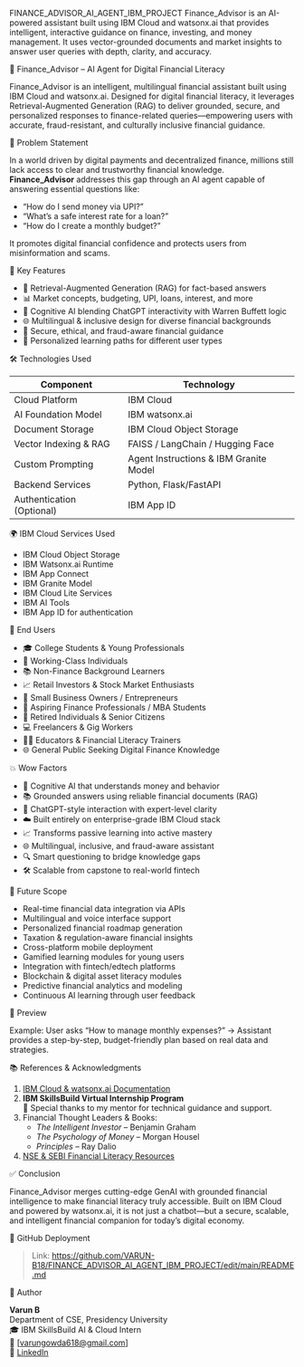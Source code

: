 FINANCE_ADVISOR_AI_AGENT_IBM_PROJECT
Finance_Advisor is an AI-powered assistant built using IBM Cloud and watsonx.ai that provides intelligent, interactive guidance on finance, investing, and money management. It uses vector-grounded documents and market insights to answer user queries with depth, clarity, and accuracy.

💼 Finance_Advisor – AI Agent for Digital Financial Literacy

Finance_Advisor is an intelligent, multilingual financial assistant built using IBM Cloud and watsonx.ai. Designed for digital financial literacy, it leverages Retrieval-Augmented Generation (RAG) to deliver grounded, secure, and personalized responses to finance-related queries—empowering users with accurate, fraud-resistant, and culturally inclusive financial guidance.


🚀 Problem Statement

In a world driven by digital payments and decentralized finance, millions still lack access to clear and trustworthy financial knowledge.  
**Finance_Advisor** addresses this gap through an AI agent capable of answering essential questions like:
- “How do I send money via UPI?”
- “What’s a safe interest rate for a loan?”
- “How do I create a monthly budget?”

It promotes digital financial confidence and protects users from misinformation and scams.


🧠 Key Features

- 🔎 Retrieval-Augmented Generation (RAG) for fact-based answers  
- 📊 Market concepts, budgeting, UPI, loans, interest, and more  
- 🧠 Cognitive AI blending ChatGPT interactivity with Warren Buffett logic  
- 🌐 Multilingual & inclusive design for diverse financial backgrounds  
- 🔐 Secure, ethical, and fraud-aware financial guidance  
- 🎯 Personalized learning paths for different user types  


🛠️ Technologies Used

| Component                      | Technology                               |
|-------------------------------|------------------------------------------|
| Cloud Platform                | IBM Cloud                                |
| AI Foundation Model           | IBM watsonx.ai                           |
| Document Storage              | IBM Cloud Object Storage                 |
| Vector Indexing & RAG         | FAISS / LangChain / Hugging Face         |
| Custom Prompting              | Agent Instructions & IBM Granite Model   |
| Backend Services              | Python, Flask/FastAPI                    |
| Authentication (Optional)     | IBM App ID                               |


🌍 IBM Cloud Services Used

- IBM Cloud Object Storage  
- IBM Watsonx.ai Runtime  
- IBM App Connect  
- IBM Granite Model  
- IBM Cloud Lite Services  
- IBM AI Tools  
- IBM App ID for authentication  


👥 End Users

- 🎓 College Students & Young Professionals  
- 💼 Working-Class Individuals  
- 📚 Non-Finance Background Learners  
- 📈 Retail Investors & Stock Market Enthusiasts  
- 🧾 Small Business Owners / Entrepreneurs  
- 🎯 Aspiring Finance Professionals / MBA Students  
- 🧓 Retired Individuals & Senior Citizens  
- 💻 Freelancers & Gig Workers  
- 🧑‍🏫 Educators & Financial Literacy Trainers  
- 🌐 General Public Seeking Digital Finance Knowledge  


💥 Wow Factors

- 🧠 Cognitive AI that understands money and behavior  
- 📚 Grounded answers using reliable financial documents (RAG)  
- 🤖 ChatGPT-style interaction with expert-level clarity  
- ☁️ Built entirely on enterprise-grade IBM Cloud stack  
- 📈 Transforms passive learning into active mastery  
- 🌐 Multilingual, inclusive, and fraud-aware assistant  
- 🔍 Smart questioning to bridge knowledge gaps  
- 🛠 Scalable from capstone to real-world fintech  


🔮 Future Scope

- Real-time financial data integration via APIs  
- Multilingual and voice interface support  
- Personalized financial roadmap generation  
- Taxation & regulation-aware financial insights  
- Cross-platform mobile deployment  
- Gamified learning modules for young users  
- Integration with fintech/edtech platforms  
- Blockchain & digital asset literacy modules  
- Predictive financial analytics and modeling  
- Continuous AI learning through user feedback


📸 Preview

Example: User asks “How to manage monthly expenses?” → Assistant provides a step-by-step, budget-friendly plan based on real data and strategies.

📚 References & Acknowledgments

1. [IBM Cloud & watsonx.ai Documentation](https://www.ibm.com/docs/en)  
2. **IBM SkillsBuild Virtual Internship Program**  
   🙏 Special thanks to my mentor for technical guidance and support.  
3. Financial Thought Leaders & Books:  
   - *The Intelligent Investor* – Benjamin Graham  
   - *The Psychology of Money* – Morgan Housel  
   - *Principles* – Ray Dalio  
4. [NSE & SEBI Financial Literacy Resources](https://www.nseindia.com)


✅ Conclusion

Finance_Advisor merges cutting-edge GenAI with grounded financial intelligence to make financial literacy truly accessible. Built on IBM Cloud and powered by watsonx.ai, it is not just a chatbot—but a secure, scalable, and intelligent financial companion for today’s digital economy.


🔗 GitHub Deployment

> Link: https://github.com/VARUN-B18/FINANCE_ADVISOR_AI_AGENT_IBM_PROJECT/edit/main/README.md




👤 Author

**Varun B**  
Department of CSE, Presidency University  
🎓 IBM SkillsBuild AI & Cloud Intern  
📧 [varungowda618@gmail.com]  
🔗 [LinkedIn](https://www.linkedin.com/in/varun-b-29280425a/)

